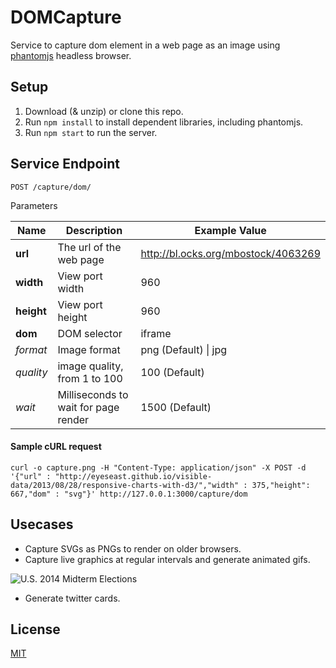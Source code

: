 # DOMCapture

Service to capture dom element in a web page as an image using [phantomjs](http://phantomjs.org/) headless browser.

Setup
-----

1. Download (& unzip) or clone this repo.
2. Run `npm install` to install dependent libraries, including phantomjs.
3. Run `npm start` to run the server.

Service Endpoint
----------------
```
POST /capture/dom/
```
Parameters

|Name|Description|Example Value|
|----|-----------|------------|
|**url** |The url of the web page| http://bl.ocks.org/mbostock/4063269 |
|**width** |View port width| 960 |
|**height** |View port height| 960 |
|**dom** |DOM selector| iframe |
|*format* |Image format| png (Default) \| jpg |
|*quality* |image quality, from 1 to 100| 100 (Default) |
|*wait* |Milliseconds to wait for page render| 1500 (Default) |


#### Sample cURL request ####
```
curl -o capture.png -H "Content-Type: application/json" -X POST -d '{"url" : "http://eyeseast.github.io/visible-data/2013/08/28/responsive-charts-with-d3/","width" : 375,"height": 667,"dom" : "svg"}' http://127.0.0.1:3000/capture/dom
```

Usecases
--------
* Capture SVGs as PNGs to render on older browsers.
* Capture live graphics at regular intervals and generate animated gifs.

![U.S. 2014 Midterm Elections](http://graphics.wsj.com/midterm-election-2014-animations/video/house.gif)

* Generate twitter cards.

License
-------

[MIT](LICENSE)